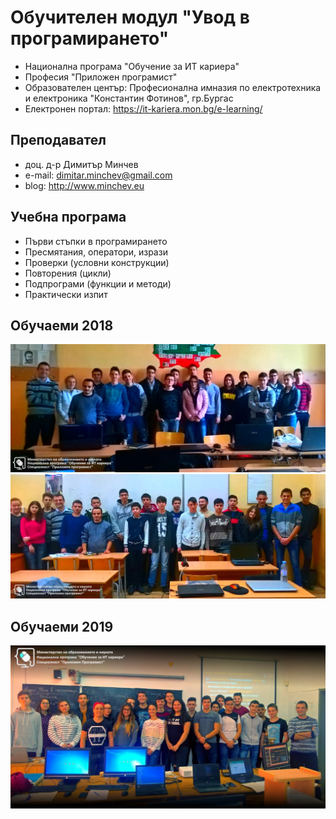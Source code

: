 # Обучителен модул "Увод в програмирането"
- Национална програма "Обучение за ИТ кариера"
- Професия "Приложен програмист" 
- Образователен център: Професионална имназия по електротехника и електроника "Константин Фотинов", гр.Бургас  
- Електронен портал: https://it-kariera.mon.bg/e-learning/

## Преподавател
- доц. д-р Димитър Минчев
- e-mail: dimitar.minchev@gmail.com 
- blog: http://www.minchev.eu

## Учебна програма
- Първи стъпки в програмирането
- Пресмятания, оператори, изрази 
- Проверки (условни конструкции) 
- Повторения (цикли) 
- Подпрограми (функции и методи) 
- Практически изпит

## Обучаеми 2018
![group_2018_19.jpg](group_2018_19.jpg)
![group_2018_22.jpg](group_2018_22.jpg)

## Обучаеми 2019
![group_2019.jpg](group_2019.jpg)